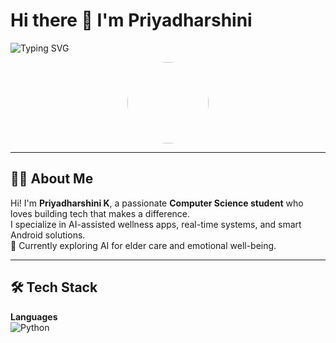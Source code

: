 # Hi there 👋 I'm Priyadharshini

<!-- Header with GitHub Banner -->
<img src="https://readme-typing-svg.demolab.com?font=Fira+Code&duration=3000&pause=1000&color=F79A16&center=true&vCenter=true&width=435&lines=Hello+%F0%9F%91%8B+I'm+Priyadharshini+K;AI+%7C+Android+%7C+Full+Stack+Enthusiast;Let's+Build+Something+Amazing+Together!" alt="Typing SVG" />

<!-- Profile Picture + Greeting -->
<p align="center">
  <img src="https://avatars.githubusercontent.com/u/00000000?v=4" width="130" style="border-radius:50%">
</p>

---

## 👩‍💻 About Me

Hi! I'm **Priyadharshini K**, a passionate **Computer Science student** who loves building tech that makes a difference.  
I specialize in AI-assisted wellness apps, real-time systems, and smart Android solutions.  
🌱 Currently exploring AI for elder care and emotional well-being.  

---

## 🛠️ Tech Stack


<!-- Badges generated using Shields.io or simple markdown icons -->

**Languages**  
![Python](https://img.shields.io/badge/Python-3776AB?style=for-the-badge&logo=python&logoColor=white)



